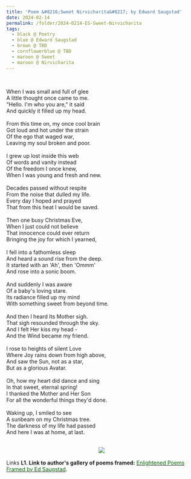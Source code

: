 ```yaml
---
title: 'Poem &#8216;Sweet Nirvicharita&#8217; by Edward Saugstad'
date: 2024-02-14
permalink: /folder/2024-0214-ES-Sweet-Nirvicharita
tags:
  - black @ Poetry
  - blue @ Edward Saugstad
  - brown @ TBD
  - cornflowerblue @ TBD
  - maroon @ Sweet
  - maroon @ Nirvicharita
---
```


<br>

<p>
When I was small and full of glee<br>
A little thought once came to me.<br>
"Hello. I'm who you are," it said<br>
And quickly it filled up my head.<br>
<br>
From this time on, my once cool brain<br>
Got loud and hot under the strain<br>
Of the ego that waged war,<br>
Leaving my soul broken and poor.<br>
<br>
I grew up lost inside this web<br>
Of words and vanity instead<br>
Of the freedom I once knew,<br>
When I was young and fresh and new.<br>
<br>
Decades passed without respite<br>
From the noise that dulled my life.<br>
Every day I hoped and prayed<br>
That from this heat I would be saved.<br>
<br>
Then one busy Christmas Eve,<br>
When I just could not believe<br>
That innocence could ever return<br>
Bringing the joy for which I yearned,<br>
<br>
I fell into a fathomless sleep<br>
And heard a sound rise from the deep.<br>
It started with an 'Ah', then 'Ommm'<br>
And rose into a sonic boom.<br>
<br>
And suddenly I was aware<br>
Of a baby's loving stare.<br>
Its radiance filled up my mind<br>
With something sweet from beyond time.<br>
<br>
And then I heard Its Mother sigh.<br>
That sigh resounded through the sky.<br>
And I felt Her kiss my head -<br>
And the Wind became my friend.<br>
<br>
I rose to heights of silent Love<br>
Where Joy rains down from high above,<br>
And saw the Sun, not as a star,<br>
But as a glorious Avatar.<br>
<br>
Oh, how my heart did dance and sing<br>
In that sweet, eternal spring!<br>
I thanked the Mother and Her Son<br>
For all the wonderful things they'd done.<br>
<br>
Waking up, I smiled to see<br>
A sunbeam on my Christmas tree.<br>
The darkness of my life had passed<br>
And here I was at home, at last.<br>
</p>

<br>

<div style="text-align: center"><img src="/images/Poem_'Sweet_Nirvicharita'_by_Edward_Saugstad.jpg" /></div>

<br>

<wave-list>
<list-title color="DarkSeaGreen" width="25">Links</list-title>
  <list-item color="BlanchedAlmond"  width="285"><b> L1. Link to author's gallery of poems framed:</b> <a href="https://imageevent.com/sahaja/art/enlightenedpoemsframedbyedsaugstad"><font color="DarkGreen">Enlightened Poems Framed by Ed Saugstad</font></a>. </list-item>
</wave-list>